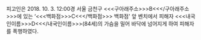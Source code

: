 피고인은 2018. 10. 3. 12:00경 서울 금천구 <<<구아래주소>>>B<<</구아래주소>>>에 있는 ‘<<<백화점>>>C<<</백화점>>> 백화점' 앞 벤치에서 피해자 <<<내국인이름>>>D<<</내국인이름>>>(84세)의 가슴을 밀어 바닥에 넘어지게 하여 피해자를 폭행하였다.